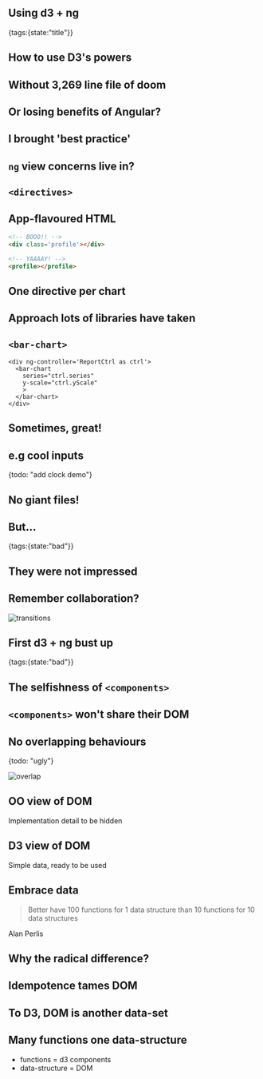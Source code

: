 ## Using d3 + ng
{tags:{state:"title"}}

## How to use D3's powers

## Without 3,269 line file of doom

## Or losing benefits of Angular?

## I brought 'best practice'

## `ng` view concerns live in?

## `<directives>`

## App-flavoured HTML

```html
<!-- BOOO!! -->
<div class='profile'></div>

<!-- YAAAAY! -->
<profile></profile>
````

## One directive per chart

## Approach lots of libraries have taken

## `<bar-chart>`

    <div ng-controller='ReportCtrl as ctrl'>
      <bar-chart
        series="ctrl.series"
        y-scale="ctrl.yScale"
        >
      </bar-chart>
    </div>

## Sometimes, great!

## e.g cool inputs
{todo: "add clock demo"}

## No giant files!

## But...
{tags:{state:"bad"}}

## They were not impressed

## Remember collaboration?

![transitions](img/transitions-b.gif)

## First d3 + ng bust up
{tags:{state:"bad"}}

## The selfishness of `<components>`

## `<components>` won't share their DOM

## No overlapping behaviours
{todo: "ugly"}

![overlap](img/oo.png)

## OO view of DOM

Implementation detail to be hidden

## D3 view of DOM

Simple data, ready to be used

## Embrace data

>  Better have 100 functions for 1 data structure than 10 functions for 10 data structures

Alan Perlis

## Why the radical difference?

## Idempotence tames DOM

## To D3, DOM is another data-set

## Many functions one data-structure

- functions = d3 components
- data-structure = DOM





